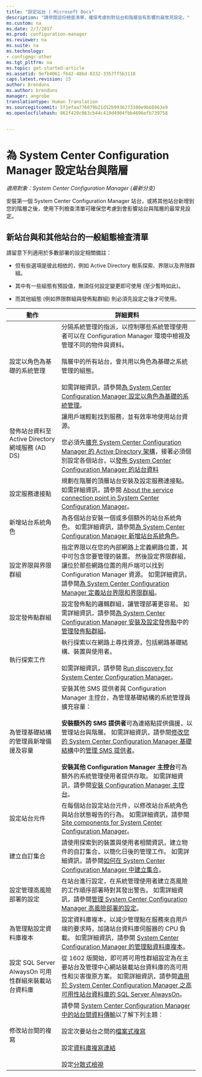 ```yaml
---
title: "設定站台 | Microsoft Docs"
description: "請參閱這份檢查清單，確保考慮到對站台和階層皆有影響的最常見設定。"
ms.custom: na
ms.date: 2/7/2017
ms.prod: configuration-manager
ms.reviewer: na
ms.suite: na
ms.technology:
- configmgr-other
ms.tgt_pltfrm: na
ms.topic: get-started-article
ms.assetid: 9efb4061-f642-48bd-8332-3357ff5b3118
caps.latest.revision: 15
author: Brenduns
ms.author: brenduns
manager: angrobe
translationtype: Human Translation
ms.sourcegitcommit: 5f1efaa776079b21d52b9936273380e9bb8963e9
ms.openlocfilehash: 862f420c063cb44c419d4904fbb4696efb739758


---
```

# <a name="configure-sites-and-hierarchies-for-system-center-configuration-manager"></a>為 System Center Configuration Manager 設定站台與階層

*適用對象：System Center Configuration Manager (最新分支)*

安裝第一個 System Center Configuration Manager 站台，或將其他站台新增到您的階層之後，使用下列檢查清單可確保您考慮到會影響站台與階層的最常見設定。  

## <a name="checklist-of-common-configurations-for-new-and-additional-sites"></a>新站台與和其他站台的一般組態檢查清單  
請留意下列適用於多數部署的設定相關備註：

-   但有些選項是彼此相依的，例如 Active Directory 樹系探索、界限以及界限群組。  

-   其中有一些組態有預設值，無須任何設定變更即可使用 (至少暫時如此)。  

-   而其他組態 (例如界限群組與發佈點群組) 則必須先設定之後才可使用。  

|動作|詳細資料|  
|------------|-------------|  
|設定以角色為基礎的系統管理|分隔系統管理的指派，以控制哪些系統管理使用者可以在 Configuration Manager 環境中檢視及管理不同的物件與資料。<br /><br /> 階層中的所有站台，會共用以角色為基礎之系統管理的組態。   <br/><br/>如需詳細資訊，請參閱[為 System Center Configuration Manager 設定以角色為基礎的系統管理](../../../../core/servers/deploy/configure/configure-role-based-administration.md)。|  
|發佈站台資料至 Active Directory 網域服務 (AD DS)|讓用戶端輕鬆找到服務，並有效率地使用站台資源。<br /><br /> 您必須先[擴充 System Center Configuration Manager 的 Active Directory 架構](../../../../core/plan-design/network/extend-the-active-directory-schema.md)，接著必須個別設定各個站台，以[發佈 System Center Configuration Manager 的站台資料](../../../../core/servers/deploy/configure/publish-site-data.md)|  
|設定服務連接點|規劃在階層的頂層站台安裝及設定服務連接點。 如需詳細資訊，請參閱 [About the service connection point in System Center Configuration Manager](../../../../core/servers/deploy/configure/about-the-service-connection-point.md)。|  
|新增站台系統角色|為各個站台安裝一個或多個額外的站台系統角色。  如需詳細資訊，請參閱[為 System Center Configuration Manager 新增站台系統角色](../../../../core/servers/deploy/configure/add-site-system-roles.md)。|  
|設定界限與界限群組|指定界限以在您的內部網路上定義網路位置，其中可包含您要管理的裝置。 然後設定界限群組，讓位於那些網路位置的用戶端可以找到 Configuration Manager 資源。 如需詳細資訊，請參閱[為 System Center Configuration Manager 定義站台界限和界限群組](../../../../core/servers/deploy/configure/define-site-boundaries-and-boundary-groups.md)。|  
|設定發佈點群組|設定發佈點的邏輯群組，讓管理部署更容易。 如需詳細資訊，請參閱[為 System Center Configuration Manager 安裝及設定發佈點](../../../../core/servers/deploy/configure/install-and-configure-distribution-points.md#bkmk_manage)中的[管理發佈點群組](../../../../core/servers/deploy/configure/install-and-configure-distribution-points.md)。|  
|執行探索工作|執行探索以在網路上尋找資源，包括網路基礎結構、裝置與使用者。<br /><br /> 如需詳細資訊，請參閱 [Run discovery for System Center Configuration Manager](../../../../core/servers/deploy/configure/run-discovery.md)。|  
|為管理基礎結構的管理員新增備援及容量|安裝其他 SMS 提供者與 Configuration Manager 主控台，為管理基礎結構的系統管理員擴充容量：<br /><br /> **安裝額外的 SMS 提供者**可為連絡點提供備援，以管理站台與階層。 如需詳細資訊，請參閱[修改您的 System Center Configuration Manager 基礎結構](../../../../core/servers/manage/modify-your-infrastructure.md)中的[管理 SMS 提供者](../../../../core/servers/manage/modify-your-infrastructure.md#BKMK_ManageSMSprovider)。<br /><br /> **安裝其他 Configuration Manager 主控台**可為額外的系統管理使用者提供存取。 如需詳細資訊，請參閱[安裝 Configuration Manager 主控台](../../../../core/servers/deploy/install/install-consoles.md)。|  
|設定站台元件|在每個站台設定站台元件，以修改站台系統角色與站台狀態報告的行為。 如需詳細資訊，請參閱 [Site components for System Center Configuration Manager](../../../../core/servers/deploy/configure/site-components.md)。|  
|建立自訂集合|請使用探索到的裝置與使用者相關資訊，建立物件的自訂集合，以簡化日後的管理工作。 如需詳細資訊，請參閱[如何在 System Center Configuration Manager 中建立集合](../../../../core/clients/manage/collections/create-collections.md)。|  
|設定管理高風險部署的設定|在站台進行設定，在系統管理使用者建立高風險的工作順序部署時對其發出警告。  如需詳細資訊，請參閱[管理 System Center Configuration Manager 高風險部署的設定](../../../../protect/understand/settings-to-manage-high-risk-deployments.md)。|  
|為管理點設定資料庫複本|設定資料庫複本，以減少管理點在服務來自用戶端的要求時，加諸站台資料庫伺服器的 CPU 負載。 如需詳細資訊，請參閱 [System Center Configuration Manager 的管理點資料庫複本](../../../../core/servers/deploy/configure/database-replicas-for-management-points.md)。|  
|設定 SQL Server AlwaysOn 可用性群組來裝載站台資料庫|從 1602 版開始，即可將可用性群組設定為在主要站台及管理中心網站裝載站台資料庫的高可用性和災害復原方案。 如需詳細資訊，請參閱[適用於 System Center Configuration Manager 之高可用性站台資料庫的 SQL Server AlwaysOn](../../../../core/servers/deploy/configure/sql-server-alwayson-for-a-highly-available-site-database.md)。|  
|修改站台間的複寫|請參閱 [System Center Configuration Manager 中的站台間資料傳輸](../../../../core/servers/manage/data-transfers-between-sites.md)以了解下列主題：<br /><br /> 設定次要站台之間的[檔案式複寫](../../../../core/servers/manage/data-transfers-between-sites.md#bkmk_fileroute)<br /><br /> 設定[資料庫複寫連結](../../../../core/servers/manage/data-transfers-between-sites.md#bkmk_Dblinks)<br /><br /> 設定[分散式檢視](../../../../core/servers/manage/data-transfers-between-sites.md#bkmk_distviews)|  



<!--HONumber=Feb17_HO2-->


